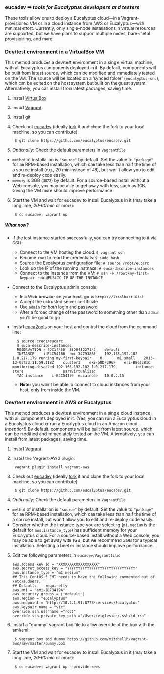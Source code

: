 ### **eucadev** ➠ _tools for Eucalyptus developers and testers_

These tools allow one to deploy a Eucalyptus cloud—in a Vagrant-provisioned VM or in a cloud instance from AWS or Eucalyptus—with minimal effort. Currently, only single-node installations in virtual resources are supported, but we have plans to support multiple nodes, bare-metal provisioining, and more.



### Dev/test environment in a VirtualBox VM

This method produces a dev/test environment in a single virtual machine, with all Eucalyptus components deployed in it. By default, components will be built from latest source, which can be modified and immediately tested on the VM.  The source will be located on a 'synced folder' (`eucalyptus-src`), which can be edited on the host system but built on the guest system. Alternatively, you can install from latest packages, saving time.

1. Install [VirtualBox](https://www.virtualbox.org)

2. Install [Vagrant](http://www.vagrantup.com/)

3. Install [git](http://git-scm.com)

4. Check out [eucadev](https://github.com/eucalyptus/eucadev) (ideally [fork](http://help.github.com/fork-a-repo/) it and clone the fork to your local machine, so you can contribute):

        $ git clone https://github.com/eucalyptus/eucadev.git

5. *Optionally:* Check the default parameters in `Vagrantfile`
  * `method` of installation is `"source"` by default. Set the value to `"package"` for an RPM-based installation,  which can take less than half the time of a source install (e.g., 20 min instead of 48), but won't allow you to edit and re-deploy code easily.
  * `memory` is 3GB (`3072`) by default. For a source-based install without a Web console, you may be able to get away with less, such as 1GB. Giving the VM more should improve performance.

6. Start the VM and wait for eucadev to install Eucalyptus in it (may take a long time, _20-60 min_ or more):

        $ cd eucadev; vagrant up
        
##### What now?

* If the test instance started successfully, you can try connecting to it via SSH:
  * Connect to the VM hosting the cloud: `$ vagrant ssh`
  * Become `root` to read the credentials: `$ sudo bash`
  * Source the Eucalyptus configuration file: `# source /root/eucarc`
  * Look up the IP of the running instnace: `# euca-describe-instances `
  * Connect to the instance from the VM: `# ssh -k /root/my-first-keypair root@PUBLIC-IP-OF-THE-INSTANCE`

* Connect to the Eucalyptus admin console: 
  * In a Web browser on your host, go to `https://localhost:8443`
  * Accept the untrusted server certificate
  * Use `admin` for _both_ login and password
  * After a forced change of the password to something other than `admin` you'll be good to go
  
* Install [euca2ools](https://github.com/eucalyptus/euca2ools) on your host and control the cloud from the command line:

        $ source creds/eucarc
        $ euca-describe-instances 
        RESERVATION	r-49C1448D	539043227142	default
        INSTANCE	i-E4C54166	emi-34793865	192.168.192.102	1.0.217.179	running	my-first-keypair	0		m1.small	2013-12-05T23:11:59.118Z	cluster1	eki-58DF396F	eri-BB603B1C		        monitoring-disabled	192.168.192.102	1.0.217.179			instance-store					paravirtualized				
        TAG	instance	i-E4C54166	euca:node	10.0.2.15
        
  * **Note:** you won't be able to connect to cloud instances from your host, only from inside the VM.
        
        
### Dev/test environment in AWS or Eucalyptus

This method produces a dev/test environment in a single cloud instance, with all components deployed in it. (Yes, you can run a Eucalyptus cloud in a Eucalyptus cloud or run a Eucalyptus cloud in an Amazon cloud. _Inception!_) By default, components will be built from latest source, which can be modified and immediately tested on the VM.  Alternatively, you can install from latest packages, saving time.

1. Install [Vagrant](http://www.vagrantup.com/)

2. Install the Vagrant-AWS plugin:

        vagrant plugin install vagrant-aws
3. Check out [eucadev](https://github.com/eucalyptus/eucadev) (ideally [fork](http://help.github.com/fork-a-repo/) it and clone the fork to your local machine, so you can contribute)

        $ git clone https://github.com/eucalyptus/eucadev.git
        
4. *Optionally:* Check the default parameters in `Vagrantfile`
  * `method` of installation is `"source"` by default. Set the value to `"package"` for an RPM-based installation,  which can take less than half the time of a source install, but won't allow you to edit and re-deploy code easily.
  * Consider whether the instance type you are selecting (`m1.medium` is the default for `aws.instance_type`) has sufficient memory for your Eucalyptus cloud. For a source-based install without a Web console, you may be able to get away with 1GB, but we recommend 3GB for a typical installation. Selecting a beefier instance should improve performance.

5. Edit the following parameters in `eucadev/Vagrantfile`:
 
    ```     
    aws.access_key_id = "XXXXXXXXXXXXXXXXXX"
    aws.secret_access_key = "YYYYYYYYYYYYYYYYYYYYYYYYYYYYYYY"
    aws.instance_type = "m1.medium"
    ## This CentOS 6 EMI needs to have the following commented out of /etc/sudoers,
    ## Defaults    requiretty
    aws.ami = "emi-1873419A"
    aws.security_groups = ["default"]
    aws.region = "eucalyptus"
    aws.endpoint = "http://10.0.1.91:8773/services/Eucalyptus"
    aws.keypair_name = "vic"
    override.ssh.username ="root"
    override.ssh.private_key_path ="/Users/viglesias/.ssh/id_rsa"
    ```

6. Install a "dummy" vagrant box file to allow override of the box with the ami/emi:

        $ vagrant box add dummy https://github.com/mitchellh/vagrant-aws/raw/master/dummy.box
        
7. Start the VM and wait for eucadev to install Eucalyptus in it (may take a long time, _20-60 min_ or more):
        
        $ cd eucadev; vagrant up --provider=aws
